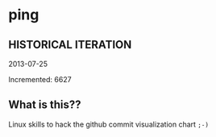# ping

## HISTORICAL ITERATION
2013-07-25

Incremented: 6627

## What is this?? 
Linux skills to hack the github commit visualization chart `;-)`
